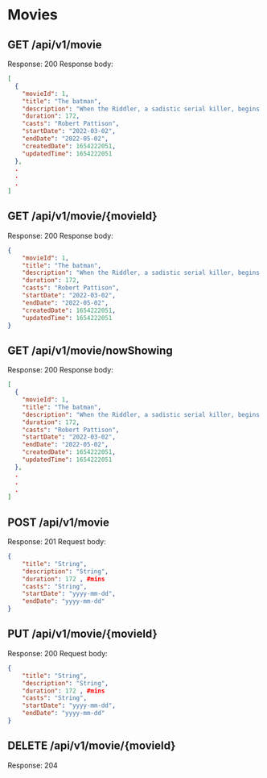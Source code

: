 # Movies
## GET /api/v1/movie
Response: 200
Response body:
```json
[
  {
    "movieId": 1,
    "title": "The batman",
    "description": "When the Riddler, a sadistic serial killer, begins murdering key political figures in Gotham, Batman is forced to investigate the city's hidden corruption and question his family's involvement.",
    "duration": 172,
    "casts": "Robert Pattison",
    "startDate": "2022-03-02",
    "endDate": "2022-05-02",
    "createdDate": 1654222051,
    "updatedTime": 1654222051
  },
  .
  .
  .
]
```
## GET /api/v1/movie/{movieId}
Response: 200
Response body:
```json
{
    "movieId": 1,
    "title": "The batman",
    "description": "When the Riddler, a sadistic serial killer, begins murdering key political figures in Gotham, Batman is forced to investigate the city's hidden corruption and question his family's involvement.",
    "duration": 172,
    "casts": "Robert Pattison",
    "startDate": "2022-03-02",
    "endDate": "2022-05-02",
    "createdDate": 1654222051,
    "updatedTime": 1654222051
}
```
## GET /api/v1/movie/nowShowing
Response: 200
Response body:
```json
[
  {
    "movieId": 1,
    "title": "The batman",
    "description": "When the Riddler, a sadistic serial killer, begins murdering key political figures in Gotham, Batman is forced to investigate the city's hidden corruption and question his family's involvement.",
    "duration": 172,
    "casts": "Robert Pattison",
    "startDate": "2022-03-02",
    "endDate": "2022-05-02",
    "createdDate": 1654222051,
    "updatedTime": 1654222051
  },
  .
  .
  .
]
```
## POST /api/v1/movie
Response: 201
Request body:
```json
{
    "title": "String",
    "description": "String",
    "duration": 172 , #mins
    "casts": "String",
    "startDate": "yyyy-mm-dd",
    "endDate": "yyyy-mm-dd"
}
```
## PUT /api/v1/movie/{movieId}
Response: 200
Request body:
```json
{
    "title": "String",
    "description": "String",
    "duration": 172 , #mins
    "casts": "String",
    "startDate": "yyyy-mm-dd",
    "endDate": "yyyy-mm-dd"
}

```
## DELETE /api/v1/movie/{movieId}
Response: 204